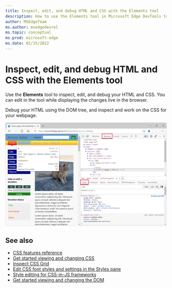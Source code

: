 ```yaml
---
title: Inspect, edit, and debug HTML and CSS with the Elements tool
description: How to use the Elements tool in Microsoft Edge DevTools to inspect, edit, and debug HTML and CSS.
author: MSEdgeTeam
ms.author: msedgedevrel
ms.topic: conceptual
ms.prod: microsoft-edge
ms.date: 02/15/2022
---
```

# Inspect, edit, and debug HTML and CSS with the Elements tool

Use the **Elements** tool to inspect, edit, and debug your HTML and CSS.  You can edit in the tool while displaying the changes live in the browser.  

Debug your HTML using the DOM tree, and inspect and work on the CSS for your webpage.

![The Elements tool](./elements-tool-images/elements-tool.png)


<!-- ====================================================================== -->
## See also

* [CSS features reference](../css/reference.md)
* [Get started viewing and changing CSS](../css/index.md)
* [Inspect CSS Grid](../css/grid.md)
* [Edit CSS font styles and settings in the Styles pane](../inspect-styles/edit-fonts.md)
* [Style editing for CSS-in-JS frameworks](../css/css-in-js.md)
* [Get started viewing and changing the DOM](../dom/index.md)
